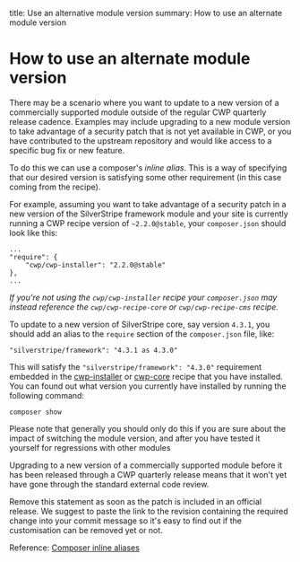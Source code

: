 title: Use an alternative module version
summary: How to use an alternate module version

# How to use an alternate module version

There may be a scenario where you want to update to a new version of a commercially supported module outside of the regular CWP quarterly release cadence. Examples may include upgrading to a new module version to take advantage of a security patch that is not yet available in CWP, or you have contributed to the upstream repository and would like access to a specific bug fix or new feature.

To do this we can use a composer's *inline alias*. This is a way of specifying that our desired version is satisfying
some other requirement (in this case coming from the recipe).

For example, assuming you want to take advantage of a security patch in a new version of the SilverStripe framework module and your site is currently running a CWP recipe version of `~2.2.0@stable`, your `composer.json` should look like this:

```
...
"require": {
    "cwp/cwp-installer": "2.2.0@stable"
},
...
```

*If you're not using the `cwp/cwp-installer` recipe your `composer.json` may instead reference the `cwp/cwp-recipe-core` or `cwp/cwp-recipe-cms` recipe.*

To update to a new version of SilverStripe core, say version `4.3.1`, you should add an alias to the `require` section of the `composer.json` file, like:

```
"silverstripe/framework": "4.3.1 as 4.3.0"
```

This will satisfy the `"silverstripe/framework": "4.3.0"` requirement embedded in the [cwp-installer](https://github.com/silverstripe/cwp-installer/tree/2.2) or [cwp-core](https://github.com/silverstripe/cwp-core/tree/2.2) recipe that you have installed. You can found out what version you currently have installed by running the following command:

```
composer show
```

Please note that generally you should only do this if you are sure about the impact of switching the module version, and after you have tested it yourself for regressions with other modules

Upgrading to a new version of a commercially supported module before it has been released through a CWP quarterly release means that it won't yet have gone through the standard external code review.

Remove this statement as soon as the patch is included in an official release. We suggest to paste the link to the revision containing the required change into your commit message so it's easy to find out if the customisation can be
removed yet or not.

Reference: [Composer inline aliases](http://getcomposer.org/doc/articles/aliases.md#require-inline-alias)
